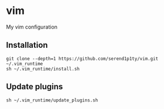 # vim
My vim configuration

## Installation

```
git clone --depth=1 https://github.com/serend1p1ty/vim.git ~/.vim_runtime
sh ~/.vim_runtime/install.sh
```

## Update plugins

```
sh ~/.vim_runtime/update_plugins.sh
```
